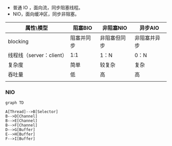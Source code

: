 *   普通 IO ，面向流，同步阻塞线程。
*   NIO，面向缓冲区，同步非阻塞。

| 属性\模型              | 阻塞BIO | 非阻塞NIO | 异步AIO  |
| ------------------ | ----- | ------ | ------ |
| blocking           | 阻塞并同步 | 非阻塞但同步 | 非阻塞并异步 |
| 线程线（server：client） | 1:1   | 1：N    | 0：N    |
| 复杂度                | 简单    | 较复杂    | 复杂     |
| 吞吐量                | 低     | 高      | 高      |
|                    |       |        |        |


### NIO

```mermaid
graph TD

A[Thread]-->B[Selector]
B-->D[Channel]
B-->E[Channel]
B-->F[Channel]
D-->G[Buffer]
E-->H[Buffer]
F-->I[Buffer]
```